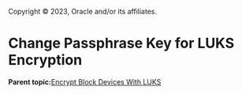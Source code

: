 Copyright © 2023, Oracle and/or its affiliates.

# Change Passphrase Key for LUKS Encryption

**Parent topic:**[Encrypt Block Devices With LUKS](../topics/cockpit-luks.md)

